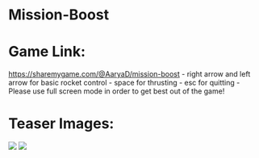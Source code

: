 ﻿# Mission-Boost
<h1>Game Link:</h1>
<a href="https://sharemygame.com/@AaryaD/mission-boost">https://sharemygame.com/@AaryaD/mission-boost</a>
- right arrow and left arrow for basic rocket control
- space for thrusting 
- esc for quitting
- Please use full screen mode in order to get best out of the game!
<h1>Teaser Images:</h1>
<img src="https://process.filestackapi.com/AnP4G3pixRCyMaUo5jr8bz/cache=expiry:max/resize=width:350/https://simmercdn.com/unity/PpJKqgQ8lpM7ZN5JQr9ZlLDiqD03/content/3cc3bd1e-d090-3d99-9014-1649f4ea6a6c/screens/4.png">
<img src="https://process.filestackapi.com/AnP4G3pixRCyMaUo5jr8bz/cache=expiry:max/resize=width:350/https://simmercdn.com/unity/PpJKqgQ8lpM7ZN5JQr9ZlLDiqD03/content/3cc3bd1e-d090-3d99-9014-1649f4ea6a6c/screens/1.png">
